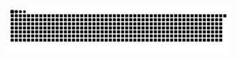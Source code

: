 ![Snake animation](https://github.com/joseprandj/joseprandj/blob/output/github-contribution-grid-snake.svg)

